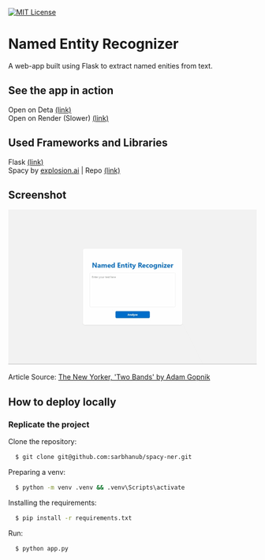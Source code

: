 [![MIT License](https://img.shields.io/badge/License-MIT-green.svg)](https://choosealicense.com/licenses/mit/)

# Named Entity Recognizer

A web-app built using Flask to extract named enities from text.

## See the app in action 

Open on Deta [(link)](https://entityrecog-1-i7449443.deta.app)\
Open on Render (Slower) [(link)](https://named-entity-recognizer.onrender.com)

## Used Frameworks and Libraries

Flask [(link)](https://github.com/pallets/flask)\
Spacy by [explosion.ai](https://explosion.ai/) | Repo [(link)](https://github.com/explosion/spaCy)

## Screenshot

![Screenshot](screenshots/scr-cap-1.gif?raw=true "App in action")

Article Source: [The New Yorker, 'Two Bands' by Adam Gopnik](https://www.newyorker.com/magazine/2013/12/23/two-bands)

## How to deploy locally

### Replicate the project

Clone the repository:
```bash
  $ git clone git@github.com:sarbhanub/spacy-ner.git
```

Preparing a venv:
```bash
  $ python -m venv .venv && .venv\Scripts\activate

```

Installing the requirements:
```bash
  $ pip install -r requirements.txt
```

Run:
```bash
  $ python app.py
```

